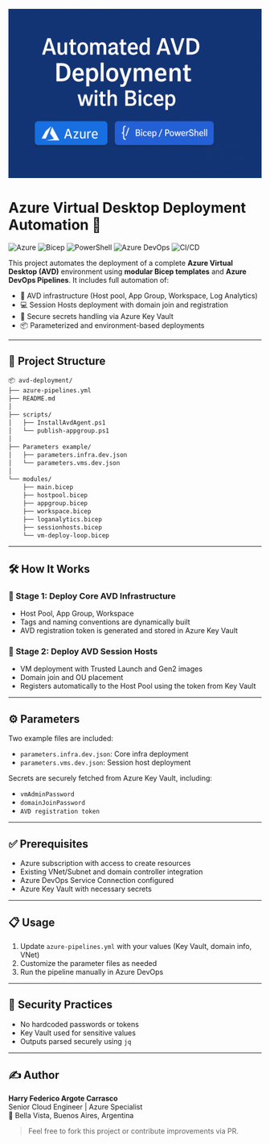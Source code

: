 <p align="center">
  <img src="https://github.com/Fede5/avd-deployment/raw/main/avd-banner.png" alt="Banner" />
</p>


# Azure Virtual Desktop Deployment Automation 🚀

![Azure](https://img.shields.io/badge/Azure-0078D4?logo=microsoftazure&logoColor=white)
![Bicep](https://img.shields.io/badge/Bicep-005BA1?logo=microsoft&logoColor=white)
![PowerShell](https://img.shields.io/badge/PowerShell-5391FE?logo=powershell&logoColor=white)
![Azure DevOps](https://img.shields.io/badge/Azure_DevOps-CB2C2F?logo=azuredevops&logoColor=white)
![CI/CD](https://img.shields.io/badge/CI/CD-Automated-green)

This project automates the deployment of a complete **Azure Virtual Desktop (AVD)** environment using **modular Bicep templates** and **Azure DevOps Pipelines**. It includes full automation of:

- 🧱 AVD infrastructure (Host pool, App Group, Workspace, Log Analytics)
- 💻 Session Hosts deployment with domain join and registration
- 🔐 Secure secrets handling via Azure Key Vault
- 📦 Parameterized and environment-based deployments

---

## 📁 Project Structure

```
📦 avd-deployment/
├── azure-pipelines.yml
├── README.md
│
├── scripts/
│   ├── InstallAvdAgent.ps1
│   └── publish-appgroup.ps1
│
├── Parameters example/
│   ├── parameters.infra.dev.json
│   └── parameters.vms.dev.json
│
└── modules/
    ├── main.bicep
    ├── hostpool.bicep
    ├── appgroup.bicep
    ├── workspace.bicep
    ├── loganalytics.bicep
    ├── sessionhosts.bicep
    └── vm-deploy-loop.bicep
```

---

## 🛠 How It Works

### 🔹 Stage 1: Deploy Core AVD Infrastructure

- Host Pool, App Group, Workspace
- Tags and naming conventions are dynamically built
- AVD registration token is generated and stored in Azure Key Vault

### 🔹 Stage 2: Deploy AVD Session Hosts

- VM deployment with Trusted Launch and Gen2 images
- Domain join and OU placement
- Registers automatically to the Host Pool using the token from Key Vault

---

## ⚙️ Parameters

Two example files are included:

- `parameters.infra.dev.json`: Core infra deployment
- `parameters.vms.dev.json`: Session host deployment

Secrets are securely fetched from Azure Key Vault, including:

- `vmAdminPassword`
- `domainJoinPassword`
- `AVD registration token`

---

## ✅ Prerequisites

- Azure subscription with access to create resources
- Existing VNet/Subnet and domain controller integration
- Azure DevOps Service Connection configured
- Azure Key Vault with necessary secrets

---

## 📋 Usage

1. Update `azure-pipelines.yml` with your values (Key Vault, domain info, VNet)
2. Customize the parameter files as needed
3. Run the pipeline manually in Azure DevOps

---

## 🔐 Security Practices

- No hardcoded passwords or tokens
- Key Vault used for sensitive values
- Outputs parsed securely using `jq`

---

## ✍️ Author

**Harry Federico Argote Carrasco**  
Senior Cloud Engineer | Azure Specialist  
📍 Bella Vista, Buenos Aires, Argentina

> Feel free to fork this project or contribute improvements via PR.
